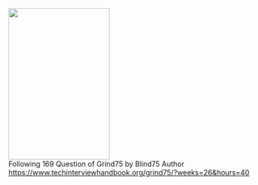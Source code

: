 <img src="https://leetcard.jacoblin.cool/sixtycode?theme=dark&font=Poppins&ext=activity" width="200" height="300"><br>
Following 169 Question of Grind75 by Blind75 Author
https://www.techinterviewhandbook.org/grind75/?weeks=26&hours=40

